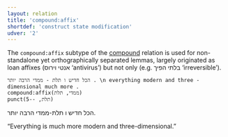 ```yaml
---
layout: relation
title: 'compound:affix'
shortdef: 'construct state modification'
udver: '2'
---
```


The `compound:affix` subtype of the [compound]() relation is used for non-standalone yet
orthographically separated lemmas, largely originated as loan affixes (אנטי וירוס ‘antivirus’)
but not only (e.g. בלתי הפיך ‘irreversible’).

~~~ sdparse
הכל חדיש ו תלת - ממדי הרבה יותר . \n everything modern and three - dimensional much more .
compound:affix(ממדי, תלת)
punct(תלת, --5)
~~~

הכל חדיש ו תלת-ממדי הרבה יותר.

“Everything is much more modern and three-dimensional.”
